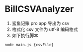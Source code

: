 # BillCSVAnalyzer

1. 鲨鱼记账 pro app 导出为 csv
2. 格式化 csv 文件为 utf-8 编码格式
3. 如下执行脚本

```
node main.js {csvFile}
```

